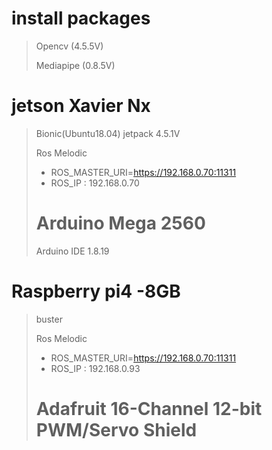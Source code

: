 # install packages
 > Opencv (4.5.5V)
 > 
 > Mediapipe (0.8.5V) 
 > 
 
# jetson Xavier Nx 
> Bionic(Ubuntu18.04) jetpack 4.5.1V
> 
> Ros Melodic
> - ROS_MASTER_URI=https://192.168.0.70:11311
> - ROS_IP : 192.168.0.70
> 
> # Arduino Mega 2560
> 
> Arduino IDE 1.8.19


# Raspberry pi4 -8GB
> buster
> 
> Ros Melodic
> - ROS_MASTER_URI=https://192.168.0.70:11311
> - ROS_IP : 192.168.0.93
> 
> # Adafruit 16-Channel 12-bit PWM/Servo Shield
>
